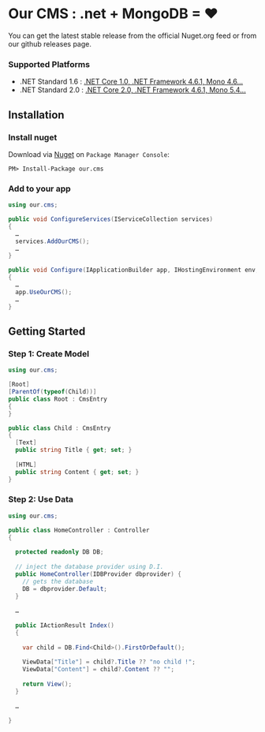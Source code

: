 Our CMS :
.net + MongoDB = ❤
=================

You can get the latest stable release from the official Nuget.org feed or from our github releases page.

### Supported Platforms
* .NET Standard 1.6 : [.NET Core 1.0, .NET Framework 4.6.1, Mono 4.6...](https://docs.microsoft.com/en-us/dotnet/standard/net-standard)
* .NET Standard 2.0 : [.NET Core 2.0, .NET Framework 4.6.1, Mono 5.4...](https://docs.microsoft.com/en-us/dotnet/standard/net-standard)

Installation
---------------

### Install nuget
Download via [Nuget](https://www.nuget.org/packages/our.cms/) on `Package Manager Console`:
```
PM> Install-Package our.cms
```

### Add to your app
```C#
using our.cms;
```

```C#
public void ConfigureServices(IServiceCollection services)
{
  …
  services.AddOurCMS();
  …
}
```

```C#
public void Configure(IApplicationBuilder app, IHostingEnvironment env, ...
{
  …
  app.UseOurCMS();
  …
}
```

Getting Started
---------------

### Step 1: Create Model
```C#
using our.cms;
```

```C#
[Root]
[ParentOf(typeof(Child))]
public class Root : CmsEntry
{
}

public class Child : CmsEntry
{
  [Text]
  public string Title { get; set; }
  
  [HTML]
  public string Content { get; set; }
}
```

### Step 2: Use Data
```C#
using our.cms;
```

```C#
public class HomeController : Controller
{
  
  protected readonly DB DB;
  
  // inject the database provider using D.I.
  public HomeController(IDBProvider dbprovider) {
    // gets the database
    DB = dbprovider.Default;
  }
  
  …
  
  public IActionResult Index()
  {
    
    var child = DB.Find<Child>().FirstOrDefault();
    
    ViewData["Title"] = child?.Title ?? "no child !";
    ViewData["Content"] = child?.Content ?? "";
    
    return View();
  }
  
  …
  
}
```


